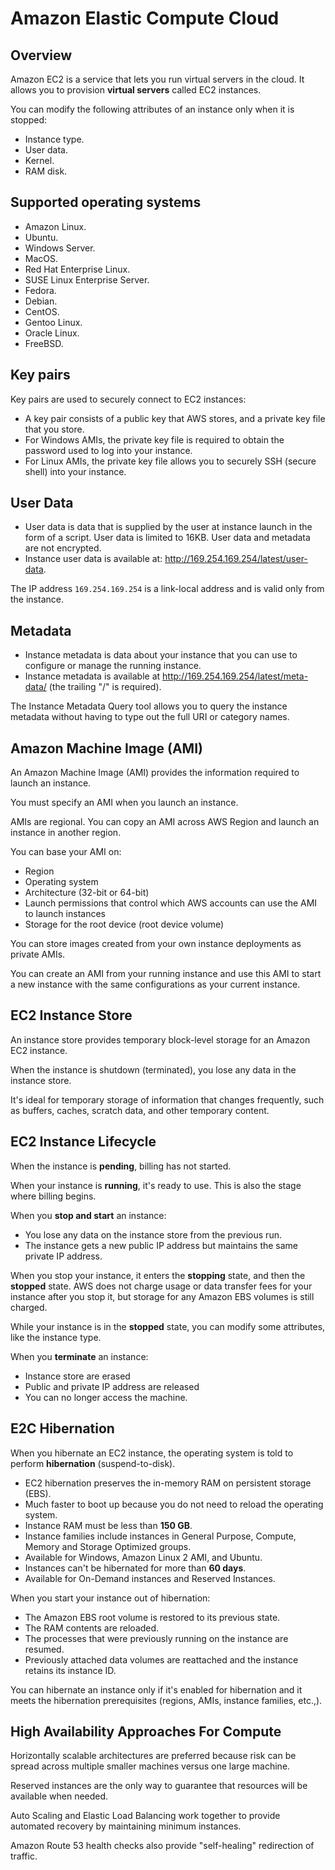 # Amazon Elastic Compute Cloud

## Overview

Amazon EC2 is a service that lets you run virtual servers in the cloud. It allows you to provision **virtual servers** called EC2 instances.

You can modify the following attributes of an instance only when it is stopped:
- Instance type.
- User data.
- Kernel.
- RAM disk.


## Supported operating systems

- Amazon Linux.
- Ubuntu.
- Windows Server.
- MacOS.
- Red Hat Enterprise Linux.
- SUSE Linux Enterprise Server.
- Fedora.
- Debian.
- CentOS.
- Gentoo Linux.
- Oracle Linux.
- FreeBSD.


## Key pairs

Key pairs are used to securely connect to EC2 instances:

- A key pair consists of a public key that AWS stores, and a private key file that you store.
- For Windows AMIs, the private key file is required to obtain the password used to log into your instance.
- For Linux AMIs, the private key file allows you to securely SSH (secure shell) into your instance.


## User Data

- User data is data that is supplied by the user at instance launch in the form of a script.
User data is limited to 16KB.
User data and metadata are not encrypted.
- Instance user data is available at: http://169.254.169.254/latest/user-data.

The IP address `169.254.169.254` is a link-local address and is valid only from the instance.


## Metadata

- Instance metadata is data about your instance that you can use to configure or manage the running instance.
- Instance metadata is available at http://169.254.169.254/latest/meta-data/ (the trailing "/" is required).

The Instance Metadata Query tool allows you to query the instance metadata without having to type out the full URI or category names.


## Amazon Machine Image (AMI)

An Amazon Machine Image (AMI) provides the information required to launch an instance.

You must specify an AMI when you launch an instance.

AMIs are regional. You can copy an AMI across AWS Region and launch an instance in another region.

You can base your AMI on:
- Region
- Operating system
- Architecture (32-bit or 64-bit)
- Launch permissions that control which AWS accounts can use the AMI to launch instances
- Storage for the root device (root device volume)

You can store images created from your own instance deployments as private AMIs.

You can create an AMI from your running instance and use this AMI to start a new instance with the same configurations as your current instance.


## EC2 Instance Store

An instance store provides temporary block-level storage for an Amazon EC2 instance.

When the instance is shutdown (terminated), you lose any data in the instance store.

It's ideal for temporary storage of information that changes frequently, such as buffers, caches, scratch data, and other temporary content.


## EC2 Instance Lifecycle

When the instance is **pending**, billing has not started.

When your instance is **running**, it's ready to use. This is also the stage where billing begins.

When you **stop and start** an instance:
- You lose any data on the instance store from the previous run. 
- The instance gets a new public IP address but maintains the same private IP address.

When you stop your instance, it enters the **stopping** state, and then the **stopped** state. AWS does not charge usage or data transfer fees for your instance after you stop it, but storage for any Amazon EBS volumes is still charged.

While your instance is in the **stopped** state, you can modify some attributes, like the instance type.

When you **terminate** an instance:
- Instance store are erased
- Public and private IP address are released
- You can no longer access the machine.


## E2C Hibernation

When you hibernate an EC2 instance, the operating system is told to perform **hibernation** (suspend-to-disk).

- EC2 hibernation preserves the in-memory RAM on persistent storage (EBS).
- Much faster to boot up because you do not need to reload the operating system.
- Instance RAM must be less than **150 GB**.
- Instance families include instances in General Purpose, Compute, Memory and Storage Optimized groups.
- Available for Windows, Amazon Linux 2 AMI, and Ubuntu.
- Instances can't be hibernated for more than **60 days**.
- Available for On-Demand instances and Reserved Instances.

When you start your instance out of hibernation:
- The Amazon EBS root volume is restored to its previous state.
- The RAM contents are reloaded.
- The processes that were previously running on the instance are resumed.
- Previously attached data volumes are reattached and the instance retains its instance ID.

You can hibernate an instance only if it's enabled for hibernation and it meets the hibernation prerequisites (regions, AMIs, instance families, etc.,).


## High Availability Approaches For Compute

Horizontally scalable architectures are preferred because risk can be spread across multiple smaller machines versus one large machine.

Reserved instances are the only way to guarantee that resources will be available when needed.

Auto Scaling and Elastic Load Balancing work together to provide automated recovery by maintaining minimum instances.

Amazon Route 53 health checks also provide "self-healing" redirection of traffic.